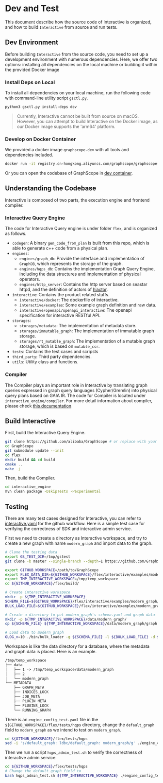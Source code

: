 # Dev and Test

This document describe how the source code of Interactive is organized, and how to build `Interactive` from source and run tests.

## Dev Environment

Before building `Interactive` from the source code, you need to set up a development environment with numerous dependencies.
Here, we offer two options: installing all dependencies on the local machine or building it within the provided Docker image

### Install Deps on Local

To install all dependencies on your local machine, run the following code with command-line utility script `gsctl.py`.

```bash
python3 gsctl.py install-deps dev
```

> Currently, Interactive cannot be built from source on macOS. However, you can attempt to build Interactive on the Docker image, as our Docker image supports the 'arm64' platform.

### Develop on Docker Container

We provided a docker image `graphscope-dev` with all tools and dependencies included.

```bash
docker run -it registry.cn-hongkong.aliyuncs.com/graphscope/graphscope-dev:latest
```

Or you can open the codebase of GraphScope in [dev container](../../../development/dev_guide.md#develop-with-dev-containers).

## Understanding the Codebase

Interactive is composed of two parts, the execution engine and frontend compiler. 

### Interactive Query Engine

The code for Interactive Query engine is under folder `flex`, and is organized as follows.
- `codegen`: A binary `gen_code_from_plan` is built from this repo, which is able to generate c++ code from a physical plan.
- `engines`: 
    - `engines/graph_db`: Provide the interface and implementation of `GraphDB`, which represents the storage of the graph.
    - `engines/hqps_db`: Contains the implementation Graph Query Engine, including the data structures and implementation of physical operators.
    - `engines/http_server`: Contains the http server based on seastar httpd, and the definition of actors of [hiactor](https://github.com/alibaba/hiactor).
- `interactive`: Contains the product related stuffs.
    - `interactive/docker`: The dockerfile of interactive.
    - `interactive/examples`: Some example graph definition and raw data.
    - `interactive/openapi/openapi_interactive`: The openapi specification for interactive RESTful API.
- `storages`:
    - `storages/metadata`: The implementation of metadata store.
    - `storages/immutable_graph`: The implementation of immutable graph storage.
    - `storages/rt_mutable_graph`: The implementation of a mutable graph storage, which is based on `mutable_csr`.
- `tests`: Contains the test cases and scripsts
- `third_party`: Third party dependencies.
- `utils`: Utility class and functions.


### Compiler

The Compiler plays an important role in Interactive by translating graph queries expressed in graph query languages (Cypher/Gremlin) into physical query plans based on GAIA IR.
The code for Compiler is located under `interactive_engine/compiler`.
For more detail information about compiler, please check [this documentation](../../../interactive_engine/design_of_gie.md)

## Build Interactive

First, build the Interactive Query Engine.

```bash
git clone https://github.com/alibaba/GraphScope # or replace with your own forked repo
cd GraphScope 
git submodule update --init
cd flex
mkdir build && cd build
cmake ..
make -j
```

Then, build the Compiler.
```bash
cd interactive_engine
mvn clean package -DskipTests -Pexperimental
```

## Testing

There are many test cases designed for Interactive, you can refer to [interactive.yaml](https://github.com/alibaba/GraphScope/blob/main/.github/workflows/interactive.yml) for the github workflow.
Here is a simple test case for verifying the correctness of SDK and interactive admin service.

First we need to create a directory as Interactive workspace, and try to create a new graph with name `modern_graph` and import data to the graph.

```bash
# Clone the testing data
export GS_TEST_DIR=/tmp/gstest
git clone -b master --single-branch --depth=1 https://github.com/GraphScope/gstest.git ${GS_TEST_DIR}

export GITHUB_WORKSPACE=/path/to/GraphScope
export FLEX_DATA_DIR=${GITHUB_WORKSPACE}/flex/interactive/examples/modern_graph
export TMP_INTERACTIVE_WORKSPACE=/tmp/temp_workspace
cd ${GITHUB_WORKSPACE}/flex/build/

# Create interactive workspace
mkdir -p ${TMP_INTERACTIVE_WORKSPACE}
SCHEMA_FILE=${GITHUB_WORKSPACE}/flex/interactive/examples/modern_graph/graph.yaml
BULK_LOAD_FILE=${GITHUB_WORKSPACE}/flex/interactive/examples/modern_graph/bulk_load.yaml

# Create a directory to put modern_graph's schema.yaml and graph data
mkdir -p ${TMP_INTERACTIVE_WORKSPACE}/data/modern_graph/
cp ${SCHEMA_FILE} ${TMP_INTERACTIVE_WORKSPACE}/data/modern_graph/graph.yaml

# Load data to modern_graph
GLOG_v=10 ./bin/bulk_loader -g ${SCHEMA_FILE} -l ${BULK_LOAD_FILE} -d ${TMP_INTERACTIVE_WORKSPACE}/data/modern_graph/indices/
```

Workspace is like the data directory for a database, where the metadata and graph data is placed. Here is an example.
```txt
/tmp/temp_workspace
├── data
│   ├── 1 -> /tmp/temp_workspace/data/modern_graph
│   ├── 2
│   └── modern_graph
└── METADATA
    ├── GRAPH_META
    ├── INDICES_LOCK
    ├── JOB_META
    ├── PLUGIN_META
    ├── PLUGINS_LOCK
    └── RUNNING_GRAPH
```



There is an `engine_config_test.yaml` file in the `${GITHUB_WORKSPACE}/flex/tests/hqps` directory, 
change the `default_graph` field to `modern_graph` as we intend to test on `modern_graph`.

```bash
cd ${GITHUB_WORKSPACE}/flex/tests/hqps
sed -i 's/default_graph: ldbc/default_graph: modern_graph/g' ./engine_config_test.yaml
```

Then we run a script `hqps_admin_test.sh` to verify the correctness of interactive admin service.

```bash
cd ${GITHUB_WORKSPACE}/flex/tests/hqps
# Change the default_graph field to 
bash hqps_admin_test.sh ${TMP_INTERACTIVE_WORKSPACE} ./engine_config_test.yaml ${GS_TEST_DIR}
```